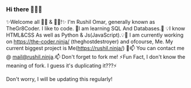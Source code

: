 ### Hi there 👋👋👋

<!--
**TheGr8Coder/TheGr8Coder** is a ✨ _special_ ✨ repository because its `README.md` (this file) appears on your GitHub profile.

Here are some ideas to get you started:

- 🔭 I’m currently working on ...
- 🌱 I’m currently learning ...
- 👯 I’m looking to collaborate on ...
- 🤔 I’m looking for help with ...
- 💬 Ask me about ...
- 📫 How to reach me: ...
- 😄 Pronouns: ...
- ⚡ Fun fact: ...
-->
✨Welcome all 👩‍💻 & 👨‍💻!✨ I'm Rushil Omar, generally known as TheGr8Coder. I like to code. 🌱I am learning SQL And Databases.🌱
💡I know HTML&CSS As well as Python & Js(JavaScript).💡🔭 I am currently working on https://the-coder.ninja/ (theghostdestroyer) and ofcourse, Me.
My current biggest project is Me(https://rushil.ninja/) 🔭📫 You can contact me @ mail@rushil.ninja.📫 
Don't forget to fork me! ⚡Fun Fact, I don't know the meaning of fork. I guess it's duplicating it???⚡

Don't worry, I will be updating this regularly!
